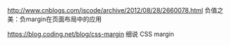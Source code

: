 http://www.cnblogs.com/jscode/archive/2012/08/28/2660078.html 负值之美：负margin在页面布局中的应用

https://blog.coding.net/blog/css-margin 细说 CSS margin
